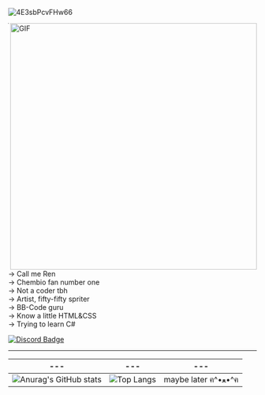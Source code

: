 ![4E3sbPcvFHw66](https://github.com/reni4ka/reni4ka/assets/166394584/7458232b-200c-4818-980b-ab45d4834f7b)

<img hight="400" width="500" alt="GIF" align="right" src="https://github.com/reni4ka/reni4ka/assets/166394584/52fa25bb-9c2e-402c-8ec6-3dd161c7d9dd">

---
→ Call me Ren<br>
→ Chembio fan number one<br>
→ Not a coder tbh<br>
→ Artist, fifty-fifty spriter<br>
→ BB-Code guru<br>
→ Know a little HTML&CSS<br>
→ Trying to learn C#<br>

[![Discord Badge](https://img.shields.io/badge/Discord-7289DA?style=for-the-badge&logo=discord&logoColor=white)](https://discordapp.com/users/502891268385406986)

---

| ---  | --- | --- |
| ------------- | ------------- | ------------- |
| ![Anurag's GitHub stats](https://github-readme-stats.vercel.app/api?username=reni4ka&theme=transparent&show_icons=true)  |  ![Top Langs](https://github-readme-stats.vercel.app/api/top-langs/?username=reni4ka&layout=compact)  | maybe later ฅ^•ﻌ•^ฅ

<!---
reni4ka/reni4ka is a ✨ special ✨ repository because its `README.md` (this file) appears on your GitHub profile.
You can click the Preview link to take a look at your changes.
--->
